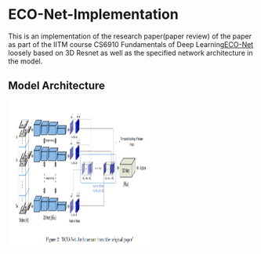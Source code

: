 # ECO-Net-Implementation
This is an implementation of the research paper(paper review) of the paper as part of the IITM course CS6910 Fundamentals of Deep Learning<a href='https://paperswithcode.com/paper/eco-efficient-convolutional-network-for'>ECO-Net</a> loosely based on 3D Resnet as well as the specified network architecture in the model. 
<h2> Model Architecture</h2>
<img src="images/Architecture.PNG" width=300 height=300>
